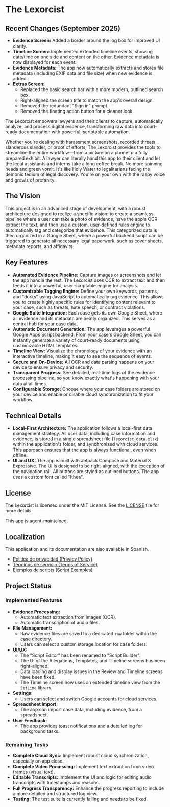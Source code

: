 # The Lexorcist

## Recent Changes (September 2025)

*   **Evidence Screen:** Added a border around the log box for improved UI clarity.
*   **Timeline Screen:** Implemented extended timeline events, showing date/time on one side and content on the other. Evidence metadata is now displayed for each event.
*   **Evidence Metadata:** The app now automatically extracts and stores file metadata (including EXIF data and file size) when new evidence is added.
*   **Extras Screen:**
    *   Replaced the basic search bar with a more modern, outlined search box.
    *   Right-aligned the screen title to match the app's overall design.
    *   Removed the redundant "Sign in" prompt.
    *   Removed the floating action button for a cleaner look.

The Lexorcist empowers lawyers and their clients to capture, automatically analyze, and process digital evidence, transforming raw data into court-ready documentation with powerful, scriptable automation.

Whether you're dealing with harassment screenshots, recorded threats,  slanderous slander, or proof of efforts, The Lexorcist provides the tools to streamline the entire workflow—from a picture on a phone to a fully prepared exhibit. A lawyer can literally hand this app to their client and let the legal assistants and interns take a long coffee break. No more spinning heads and green vomit. It's like Holy Water to legalitarians facing the demonic tedium of legal discovery.  You're on your own with the raspy voice and growls of profanity. 

## The Vision

This project is in an advanced stage of development, with a robust architecture designed to realize a specific vision: to create a seamless pipeline where a user can take a photo of evidence, have the app's OCR extract the text, and then use a custom, user-defined rules engine to automatically tag and categorize that evidence. This categorized data is then organized in a Google Sheet, where a powerful backend script can be triggered to generate all necessary legal paperwork, such as cover sheets, metadata reports, and affidavits.

## Key Features

- **Automated Evidence Pipeline:** Capture images or screenshots and let the app handle the rest. The Lexorcist uses OCR to extract text and then feeds it into a powerful, user-scriptable engine for analysis.
- **Customizable Tagging Engine:** Define your own keywords, patterns, and "dorks" using JavaScript to automatically tag evidence. This allows you to create highly specific rules for identifying content relevant to your case, such as threats, hate speech, or contract violations.
- **Google Suite Integration:** Each case gets its own Google Sheet, where all evidence and its metadata are neatly organized. This serves as a central hub for your case data.
- **Automatic Document Generation:** The app leverages a powerful Google Apps Script backend. From your case's Google Sheet, you can instantly generate a variety of court-ready documents using customizable HTML templates.
- **Timeline View:** Visualize the chronology of your evidence with an interactive timeline, making it easy to see the sequence of events.
- **Secure and On-Device:** All OCR and data parsing happens on your device to ensure privacy and security.
- **Transparent Progress:** See detailed, real-time logs of the evidence processing pipeline, so you know exactly what's happening with your data at all times.
- **Configurable Storage:** Choose where your case folders are stored on your device and enable or disable cloud synchronization to fit your workflow.

## Technical Details

- **Local-First Architecture:** The application follows a local-first data management strategy. All user data, including case information and evidence, is stored in a single spreadsheet file (`lexorcist_data.xlsx`) within the application's folder, and synchronized with cloud services. This approach ensures that the app is always functional, even when offline.
- **UI and UX:** The app is built with Jetpack Compose and Material 3 Expressive. The UI is designed to be right-aligned, with the exception of the navigation rail. All buttons are styled as outlined buttons. The app uses a custom font called "Ithea".

## License

The Lexorcist is licensed under the MIT License. See the [LICENSE](LICENSE) file for more details.

This app is agent-maintained.

## Localization

This application and its documentation are also available in Spanish.

- [Política de privacidad (Privacy Policy)](PRIVACY_POLICY_ES.md)
- [Términos de servicio (Terms of Service)](TERMS_OF_SERVICE_ES.md)
- [Ejemplos de scripts (Script Examples)](SCRIPT_EXAMPLES_ES.md)

## Project Status

### Implemented Features

- **Evidence Processing:**
    - Automatic text extraction from images (OCR).
    - Automatic transcription of audio files.
- **File Management:**
    - Raw evidence files are saved to a dedicated `raw` folder within the case directory.
    - Users can select a custom storage location for case folders.
- **UI/UX:**
    - The "Script Editor" has been renamed to "Script Builder".
    - The UI of the Allegations, Templates, and Timeline screens has been right-aligned.
    - Data loading and display issues in the Review and Timeline screens have been fixed.
    - The Timeline screen now uses an extended timeline view from the `JetLime` library.
- **Settings:**
    - Users can select and switch Google accounts for cloud services.
- **Spreadsheet Import:**
    - The app can import case data, including evidence, from a spreadsheet.
- **User Feedback:**
    - The app provides toast notifications and a detailed log for background tasks.

### Remaining Tasks

- **Complete Cloud Sync:** Implement robust cloud synchronization, especially on app close.
- **Complete Video Processing:** Implement text extraction from video frames (visual text).
- **Editable Transcripts:** Implement the UI and logic for editing audio transcripts with timestamps and reasons.
- **Full Progress Transparency:** Enhance the progress reporting to include a more detailed and structured log view.
- **Testing:** The test suite is currently failing and needs to be fixed.
